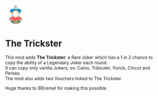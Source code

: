 ![modicon](https://github.com/cerloCasa/TheTrickster/blob/1d673c9e07d4dc2941fd3da91da28a347013cb78/assets/2x/modicon.png?raw=true)
# The Trickster
This mod adds **The Trickster**: a Rare Joker which has a 1 in 2 chance to copy the ability of a Legendary Joker each round.  
It can copy only vanilla Jokers, so: Caino, Triboulet, Yorick, Chicot and Perkeo.  
The mod also adds two Vouchers linked to The Trickster.  

Huge thanks to @Eremel for making this possible.
